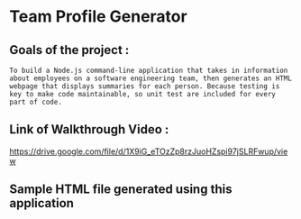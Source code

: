 # Team Profile Generator

## Goals of the project :

```To build a Node.js command-line application that takes in information about employees on a software engineering team, then generates an HTML webpage that displays summaries for each person. Because testing is key to make code maintainable, so unit test are included for every part of code.```

## Link of Walkthrough Video :

https://drive.google.com/file/d/1X9iG_eTOzZp8rzJuoHZspi97jSLRFwup/view

## Sample HTML file generated using this application